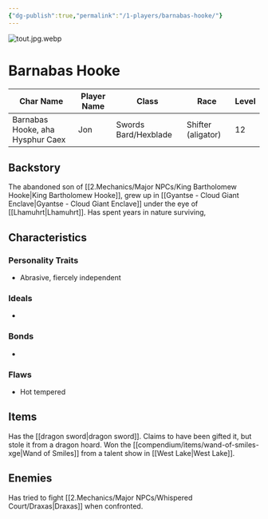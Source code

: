 ```yaml
---
{"dg-publish":true,"permalink":"/1-players/barnabas-hooke/"}
---
```


![tout.jpg.webp](/img/user/tout.jpg.webp)
# Barnabas Hooke

| Char Name                        | Player Name | Class                | Race               | Level |
| -------------------------------- | ----------- | -------------------- | ------------------ | ----- |
| Barnabas Hooke, aha Hysphur Caex | Jon         | Swords Bard/Hexblade | Shifter (aligator) | 12    |

## Backstory
The abandoned son of [[2.Mechanics/Major NPCs/King Bartholomew Hooke\|King Bartholomew Hooke]], grew up in [[Gyantse - Cloud Giant Enclave\|Gyantse - Cloud Giant Enclave]] under the eye of [[Lhamuhrt\|Lhamuhrt]].
Has spent years in nature surviving, 

## Characteristics

### Personality Traits

- Abrasive, fiercely independent

### Ideals

- 

### Bonds

- 

### Flaws
- Hot tempered 
## Items
Has the [[dragon sword\|dragon sword]]. Claims to have been gifted it, but stole it from a dragon hoard.
Won the [[compendium/items/wand-of-smiles-xge\|Wand of Smiles]] from a talent show in [[West Lake\|West Lake]].

## Enemies

Has tried to fight [[2.Mechanics/Major NPCs/Whispered Court/Draxas\|Draxas]] when confronted.
